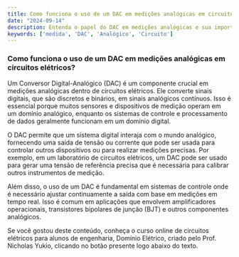 ```yaml
---
title: Como funciona o uso de um DAC em medições analógicas em circuitos elétricos?
date: "2024-09-14"
description: Entenda o papel do DAC em medições analógicas e sua importância em circuitos elétricos.
keywords: ['medida', 'DAC', 'Analógico', 'Circuito']
---
```


### Como funciona o uso de um DAC em medições analógicas em circuitos elétricos?

Um Conversor Digital-Analógico (DAC) é um componente crucial em medições analógicas dentro de circuitos elétricos. Ele converte sinais digitais, que são discretos e binários, em sinais analógicos contínuos. Isso é essencial porque muitos sensores e dispositivos de medição operam em um domínio analógico, enquanto os sistemas de controle e processamento de dados geralmente funcionam em um domínio digital.

O DAC permite que um sistema digital interaja com o mundo analógico, fornecendo uma saída de tensão ou corrente que pode ser usada para controlar outros dispositivos ou para realizar medições precisas. Por exemplo, em um laboratório de circuitos elétricos, um DAC pode ser usado para gerar uma tensão de referência precisa que é necessária para calibrar outros instrumentos de medição.

Além disso, o uso de um DAC é fundamental em sistemas de controle onde é necessário ajustar continuamente a saída com base em medições em tempo real. Isso é comum em aplicações que envolvem amplificadores operacionais, transistores bipolares de junção (BJT) e outros componentes analógicos.

Se você gostou deste conteúdo, conheça o curso online de circuitos elétricos para alunos de engenharia, Domínio Elétrico, criado pelo Prof. Nicholas Yukio, clicando no botão presente logo abaixo do texto.